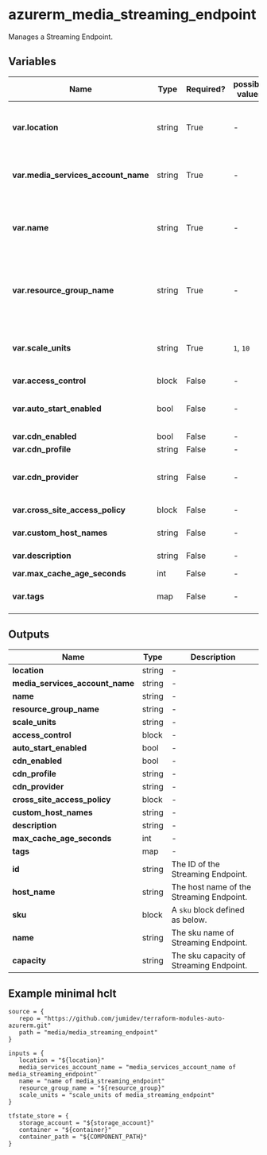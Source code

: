 # azurerm_media_streaming_endpoint

Manages a Streaming Endpoint.

## Variables

| Name | Type | Required? |  possible values |  Description |
| ---- | ---- | --------- |  ----------- | ----------- |
| **var.location** | string | True | -  |  The Azure Region where the Streaming Endpoint should exist. Changing this forces a new Streaming Endpoint to be created. | 
| **var.media_services_account_name** | string | True | -  |  The Media Services account name. Changing this forces a new Streaming Endpoint to be created. | 
| **var.name** | string | True | -  |  The name which should be used for this Streaming Endpoint maximum length is `24`. Changing this forces a new Streaming Endpoint to be created. | 
| **var.resource_group_name** | string | True | -  |  The name of the Resource Group where the Streaming Endpoint should exist. Changing this forces a new Streaming Endpoint to be created. | 
| **var.scale_units** | string | True | `1`, `10`  |  The number of scale units. To create a Standard Streaming Endpoint set `0`. For Premium Streaming Endpoint valid values are between `1` and `10`. | 
| **var.access_control** | block | False | -  |  A `access_control` block. | 
| **var.auto_start_enabled** | bool | False | -  |  The flag indicates if the resource should be automatically started on creation. | 
| **var.cdn_enabled** | bool | False | -  |  The CDN enabled flag. | 
| **var.cdn_profile** | string | False | -  |  The CDN profile name. | 
| **var.cdn_provider** | string | False | -  |  The CDN provider name. Supported value are `StandardVerizon`,`PremiumVerizon` and `StandardAkamai` | 
| **var.cross_site_access_policy** | block | False | -  |  A `cross_site_access_policy` block. | 
| **var.custom_host_names** | string | False | -  |  The custom host names of the streaming endpoint. | 
| **var.description** | string | False | -  |  The streaming endpoint description. | 
| **var.max_cache_age_seconds** | int | False | -  |  Max cache age in seconds. | 
| **var.tags** | map | False | -  |  A mapping of tags which should be assigned to the Streaming Endpoint. | 



## Outputs

| Name | Type | Description |
| ---- | ---- | --------- | 
| **location** | string  | - | 
| **media_services_account_name** | string  | - | 
| **name** | string  | - | 
| **resource_group_name** | string  | - | 
| **scale_units** | string  | - | 
| **access_control** | block  | - | 
| **auto_start_enabled** | bool  | - | 
| **cdn_enabled** | bool  | - | 
| **cdn_profile** | string  | - | 
| **cdn_provider** | string  | - | 
| **cross_site_access_policy** | block  | - | 
| **custom_host_names** | string  | - | 
| **description** | string  | - | 
| **max_cache_age_seconds** | int  | - | 
| **tags** | map  | - | 
| **id** | string  | The ID of the Streaming Endpoint. | 
| **host_name** | string  | The host name of the Streaming Endpoint. | 
| **sku** | block  | A `sku` block defined as below. | 
| **name** | string  | The sku name of Streaming Endpoint. | 
| **capacity** | string  | The sku capacity of Streaming Endpoint. | 

## Example minimal hclt

```hcl
source = {
   repo = "https://github.com/jumidev/terraform-modules-auto-azurerm.git" 
   path = "media/media_streaming_endpoint" 
}

inputs = {
   location = "${location}" 
   media_services_account_name = "media_services_account_name of media_streaming_endpoint" 
   name = "name of media_streaming_endpoint" 
   resource_group_name = "${resource_group}" 
   scale_units = "scale_units of media_streaming_endpoint" 
}

tfstate_store = {
   storage_account = "${storage_account}" 
   container = "${container}" 
   container_path = "${COMPONENT_PATH}" 
}


```